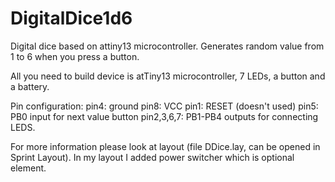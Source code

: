 DigitalDice1d6
==============

Digital dice based on attiny13 microcontroller. Generates random value from 1 to 6 when you press a button.

All you need to build device is atTiny13 microcontroller, 7 LEDs, a button and a battery.

Pin configuration:
pin4: ground
pin8: VCC
pin1: RESET (doesn't used)
pin5: PB0 input for next value button
pin2,3,6,7: PB1-PB4 outputs for connecting LEDS.

For more information please look at layout (file DDice.lay, can be opened in Sprint Layout).
In my layout I added power switcher which is optional element.